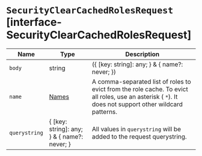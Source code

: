 # `SecurityClearCachedRolesRequest` [interface-SecurityClearCachedRolesRequest]

| Name | Type | Description |
| - | - | - |
| `body` | string | ({ [key: string]: any; } & { name?: never; }) | All values in `body` will be added to the request body. |
| `name` | [Names](./Names.md) | A comma-separated list of roles to evict from the role cache. To evict all roles, use an asterisk ( `*`). It does not support other wildcard patterns. |
| `querystring` | { [key: string]: any; } & { name?: never; } | All values in `querystring` will be added to the request querystring. |
